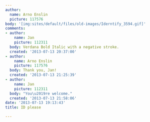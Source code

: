 ```yaml
---
author:
  name: Arno Enslin
  picture: 117576
body: '[img:sites/default/files/old-images/Iderntify_3594.gif]'
comments:
- author:
    name: Jan
    picture: 112311
  body: Verdana Bold Italic with a negative stroke.
  created: '2013-07-13 20:37:00'
- author:
    name: Arno Enslin
    picture: 117576
  body: Thank you, Jan!
  created: '2013-07-13 21:25:39'
- author:
    name: Jan
    picture: 112311
  body: "You\u2019re welcome."
  created: '2013-07-13 21:58:06'
date: '2013-07-13 19:13:43'
title: ID please

---
```

